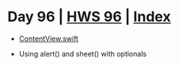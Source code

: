 # Day 96 | [HWS 96](https://www.hackingwithswift.com/100/swiftui/96) | [Index](https://github.com/JulesMoorhouse/100DaysOfSwiftUI/blob/main/README.md)

- [ContentView.swift](https://github.com/JulesMoorhouse/100DaysOfSwiftUI/blob/main/P19A%20SnowSeeker/P19A%20SnowSeeker/ContentView.swift)
  
- Using alert() and sheet() with optionals

